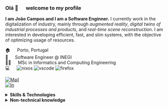### Olá 👋 &emsp; welcome to my profile

**I am João Campos and I am a Software Enginner.**  I currently work in the digitalization of industry, mainly
through *augmented reality*, *digital twins of industrial processes and products*, and *real-time scene reconstruction*.
I am interested in developing efficient, fast, and slim systems, with the objective of optimizing usage of resources.

🏠 &emsp; Porto, Portugal  
🏢 &emsp; Software Engineer @ INEGI  
🧑‍🎓 &emsp; MSc in Informatics and Computing Engineering  
💻 &emsp;
![nixos](https://img.shields.io/badge/NixOS-%235277C3?style=flat&logo=nixos&logoColor=white)
![vscode](https://img.shields.io/badge/VSCode-%23007ACC?style=flat&logo=visualstudiocode&logoColor=white)
![firefox](https://img.shields.io/badge/Firefox-%23FF7139?style=flat&logo=firefoxbrowser&logoColor=white)

[![Mail][MailBadge]][MailLink]  
[![In][InBadge]][InLink]

<details>
  <summary><b>Skills & Technologies</b></summary>
  
**Experienced in**  
![badge](https://img.shields.io/badge/C%23-%23512BD4?style=flat&logo=csharp&logoColor=white)
![badge](https://img.shields.io/badge/Java-%23ED8B00?style=flat&logo=openjdk&logoColor=white)
![badge](https://img.shields.io/badge/Rust-%23F36D00?style=flat&logo=rust&logoColor=white)
![badge](https://img.shields.io/badge/Python-%233776AB?style=flat&logo=python&logoColor=white)  
![badge](https://img.shields.io/badge/Lua-%232C2D72?style=flat&logo=lua&logoColor=white)
![badge](https://img.shields.io/badge/JavaScript-%23F7DF1E?style=flat&logo=javascript&logoColor=white)
![badge](https://img.shields.io/badge/TypeScript-%233178C6?style=flat&logo=typescript&logoColor=white)  
![badge](https://img.shields.io/badge/.NET-%23512BD4?style=flat&logo=dotnet&logoColor=white)
![badge](https://img.shields.io/badge/Unity-%23000000?style=flat&logo=unity&logoColor=white)
![badge](https://img.shields.io/badge/ElasticSearch-%23005571?style=flat&logo=elasticsearch&logoColor=white)  
![badge](https://img.shields.io/badge/MongoDB-%2347A248?style=flat&logo=mongodb&logoColor=white)
![badge](https://img.shields.io/badge/NodeRED-%238F0000?style=flat&logo=nodered&logoColor=white)
![badge](https://img.shields.io/badge/Node.js-%23339933?style=flat&logo=nodedotjs&logoColor=white)  
![badge](https://img.shields.io/badge/React-%2361DAFB?style=flat&logo=react&logoColor=white)
![badge](https://img.shields.io/badge/Git-%23F05032?style=flat&logo=git&logoColor=white)
![badge](https://img.shields.io/badge/GitHub-%23181717?style=flat&logo=github&logoColor=white)  
![badge](https://img.shields.io/badge/Docker-%232496ED?style=flat&logo=docker&logoColor=white)
![badge](https://img.shields.io/badge/Kubernetes-%23326CE5?style=flat&logo=kubernetes&logoColor=white)

**Good at / Learning**  
![badge](https://img.shields.io/badge/C%2FC%2B%2B-%2300599C?style=flat&logo=cplusplus&logoColor=white)
![badge](https://img.shields.io/badge/Vlang-%235D87BF?style=flat&logo=v&logoColor=white)
![badge](https://img.shields.io/badge/OCaml-%23EC6813?style=flat&logo=ocaml&logoColor=white)  
![badge](https://img.shields.io/badge/Deno-%23000000?style=flat&logo=deno&logoColor=white)
![badge](https://img.shields.io/badge/Vim-%23019733?style=flat&logo=vim&logoColor=white)
![badge](https://img.shields.io/badge/Go-%2300ADD8?style=flat&logo=go&logoColor=white)
  
</details>

<details>
  <summary><b>Non-technical knowledge</b></summary>

Portuguese Native  
English    Professional  
Spanish    Basic  
Slovak     Basic

Project Management  
Documentation nitpicker
  
</details>

[MailBadge]: https://img.shields.io/badge/joao.campos1221%40gmail.com-%23EA4335?style=for-the-badge&logo=gmail&logoColor=white
[MailLink]: mailto:joao.campos1221%40gmail.com
[InBadge]: https://img.shields.io/badge/jp--campos-%230A66C2?style=for-the-badge&logo=linkedin&logoColor=white
[InLink]: https://www.linkedin.com/in/jp-campos/
